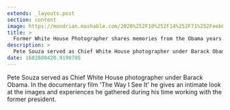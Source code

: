 ```yaml
--- 
extends: _layouts.post 
section: content 
image: https://mondrian.mashable.com/2020%252F10%252F14%252F71%252Feeb0e8af37a34026afa541690f9f856c.9ff32.png%252F1200x630.png?signature=jKSbsiaHKbR6W14vUloDSkIh38k= 
title: > 
  Former White House Photographer shares memories from the Obama years in new doc 
description: > 
  Pete Souza served as Chief White House photographer under Barack Obama.In the documentary film 'The Way I See It' he gives an intimate look at the images and experiences he gathered during his time working with the former president. 
date: 1602880420.9190705 
--- 
```

Pete Souza served as Chief White House photographer under Barack Obama. In the documentary film 'The Way I See It' he gives an intimate look at the images and experiences he gathered during his time working with the former president.